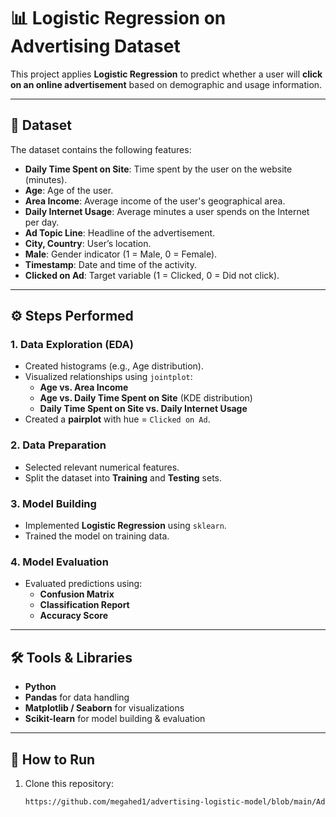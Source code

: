# 📊 Logistic Regression on Advertising Dataset

This project applies **Logistic Regression** to predict whether a user will **click on an online advertisement** based on demographic and usage information.

---

## 📂 Dataset
The dataset contains the following features:
- **Daily Time Spent on Site**: Time spent by the user on the website (minutes).
- **Age**: Age of the user.
- **Area Income**: Average income of the user's geographical area.
- **Daily Internet Usage**: Average minutes a user spends on the Internet per day.
- **Ad Topic Line**: Headline of the advertisement.
- **City, Country**: User’s location.
- **Male**: Gender indicator (1 = Male, 0 = Female).
- **Timestamp**: Date and time of the activity.
- **Clicked on Ad**: Target variable (1 = Clicked, 0 = Did not click).

---

## ⚙️ Steps Performed

### 1. Data Exploration (EDA)
- Created histograms (e.g., Age distribution).
- Visualized relationships using `jointplot`:
  - **Age vs. Area Income**
  - **Age vs. Daily Time Spent on Site** (KDE distribution)
  - **Daily Time Spent on Site vs. Daily Internet Usage**
- Created a **pairplot** with hue = `Clicked on Ad`.

### 2. Data Preparation
- Selected relevant numerical features.
- Split the dataset into **Training** and **Testing** sets.

### 3. Model Building
- Implemented **Logistic Regression** using `sklearn`.
- Trained the model on training data.

### 4. Model Evaluation
- Evaluated predictions using:
  - **Confusion Matrix**
  - **Classification Report**
  - **Accuracy Score**

---

## 🛠️ Tools & Libraries
- **Python**
- **Pandas** for data handling  
- **Matplotlib / Seaborn** for visualizations  
- **Scikit-learn** for model building & evaluation  

---

## 🚀 How to Run
1. Clone this repository:
   ```bash
   https://github.com/megahed1/advertising-logistic-model/blob/main/Advertising_Logistic_Reg.ipynb
